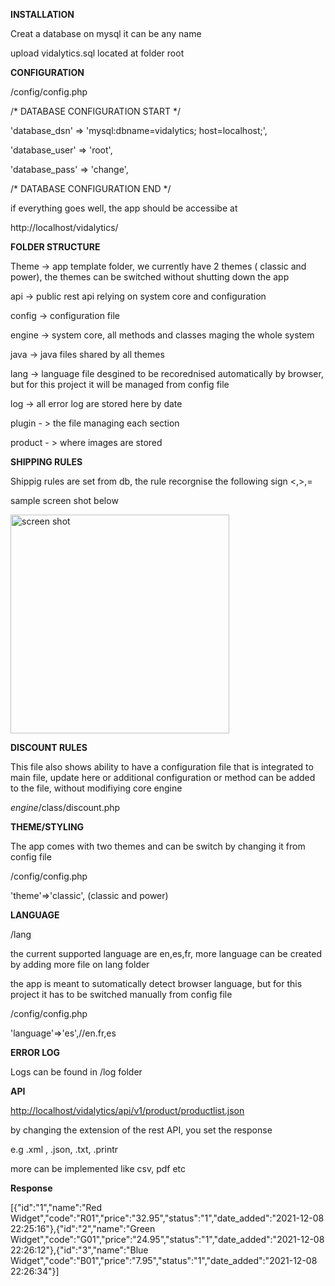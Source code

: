 ﻿**INSTALLATION**

Creat a database on mysql it can be any name

upload  vidalytics.sql located at folder root


**CONFIGURATION**

/config/config.php

/\* DATABASE CONFIGURATION START \*/

'database\_dsn' => 'mysql:dbname=vidalytics; host=localhost;',

'database\_user' => 'root',

'database\_pass' => 'change',

/\* DATABASE CONFIGURATION END \*/

if everything goes well, the app should be accessibe at

http://localhost/vidalytics/




**FOLDER STRUCTURE**

Theme  -> app template folder, we currently have 2 themes ( classic and power), the themes can be switched without shutting down the app 

api -> public rest api relying on system core and configuration

config -> configuration file

engine -> system core, all methods and classes maging the whole system

java -> java files shared by all themes

lang -> language file desgined to be recorednised automatically by browser, but for this project it will be managed from config file

log -> all error log are stored here by date

plugin - > the file managing each section

product - > where images are stored



**SHIPPING RULES**

Shippig rules are set from db, the rule recorgnise the following sign <,>,=

sample screen shot below

<img src="https://buasales.com/1.png" width="350" title="screen shot">







**DISCOUNT RULES**

This file also shows ability to have a configuration file that is integrated to main file, update here or additional configuration or method can be added to the file, without modifiying core engine

*engine*/class/discount.php


**THEME/STYLING**

The app comes with two themes and can be switch by changing it from config file

/config/config.php

'theme'=>'classic', (classic and power)



**LANGUAGE**

/lang

the current supported language are en,es,fr, more language can be created by adding more file on lang folder

the app is meant to sutomatically detect browser language, but for this project it has to be switched manually from config file

/config/config.php

'language'=>'es',//en.fr,es



**ERROR LOG**

Logs can be found in /log folder




**API**

<http://localhost/vidalytics/api/v1/product/productlist.json>

by changing the extension of the rest API, you set the response

e.g .xml , .json, .txt, .printr

more can be implemented like csv, pdf etc 

**Response**

[{"id":"1","name":"Red Widget","code":"R01","price":"32.95","status":"1","date\_added":"2021-12-08 22:25:16"},{"id":"2","name":"Green Widget","code":"G01","price":"24.95","status":"1","date\_added":"2021-12-08 22:26:12"},{"id":"3","name":"Blue Widget","code":"B01","price":"7.95","status":"1","date\_added":"2021-12-08 22:26:34"}]


